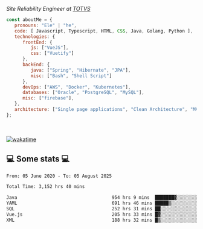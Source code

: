 <p><em>Site Reliability Engineer at <a href="https://www.totvs.com/">TOTVS</a></br>
</em></p>


```javascript
const aboutMe = {
   pronouns: "Ele" | "he",
   code: [ Javascript, Typescript, HTML, CSS, Java, Golang, Python ],
   technologies: {
      frontEnd: {
         js: ["VueJS"],
         css: ["Vuetify"]
      },
      backEnd: {
         java: ["Spring", "Hibernate", "JPA"],
         misc: ["Bash", "Shell Script"]
      },
      devOps: ["AWS", "Docker", "Kubernetes"],
      databases: ["Oracle", "PostgreSQL", "MySQL"],
      misc: ["firebase"],
   },
   architecture: ["Single page applications", "Clean Architecture", "MVC", "Microservices"],
};
```
</br></br>
[![wakatime](https://wakatime.com/badge/user/a3a8ed06-d304-4d6b-bc86-4adc418cdea7.svg)](https://wakatime.com/@a3a8ed06-d304-4d6b-bc86-4adc418cdea7)
<h2>💻 Some stats 💻</h2>

<!--START_SECTION:waka-->

```txt
From: 05 June 2020 - To: 05 August 2025

Total Time: 3,152 hrs 40 mins

Java                                   954 hrs 9 mins  ███████▓░░░░░░░░░░░░░░░░░   30.27 %
YAML                                   691 hrs 46 mins █████▒░░░░░░░░░░░░░░░░░░░   21.94 %
SQL                                    252 hrs 31 mins ██░░░░░░░░░░░░░░░░░░░░░░░   08.01 %
Vue.js                                 205 hrs 33 mins █▓░░░░░░░░░░░░░░░░░░░░░░░   06.52 %
XML                                    188 hrs 32 mins █▒░░░░░░░░░░░░░░░░░░░░░░░   05.98 %
```

<!--END_SECTION:waka-->
